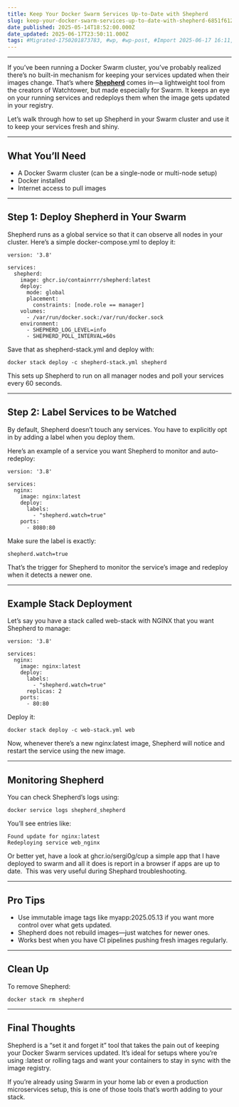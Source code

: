```yaml
---
title: Keep Your Docker Swarm Services Up-to-Date with Shepherd
slug: keep-your-docker-swarm-services-up-to-date-with-shepherd-6851f6120e033e001c52b634
date_published: 2025-05-14T18:52:00.000Z
date_updated: 2025-06-17T23:50:11.000Z
tags: #Migrated-1750201873783, #wp, #wp-post, #Import 2025-06-17 16:11, Docker Swarm
---
```


---

If you’ve been running a Docker Swarm cluster, you’ve probably realized there’s no built-in mechanism for keeping your services updated when their images change. That’s where [**Shepherd**](https://containrrr.dev/shepherd) comes in—a lightweight tool from the creators of Watchtower, but made especially for Swarm. It keeps an eye on your running services and redeploys them when the image gets updated in your registry.

Let’s walk through how to set up Shepherd in your Swarm cluster and use it to keep your services fresh and shiny.

---

## **What You’ll Need**

- A Docker Swarm cluster (can be a single-node or multi-node setup)
- Docker installed
- Internet access to pull images

---

## **Step 1: Deploy Shepherd in Your Swarm**

Shepherd runs as a global service so that it can observe all nodes in your cluster. Here’s a simple docker-compose.yml to deploy it:

    version: '3.8'
    
    services:
      shepherd:
        image: ghcr.io/containrrr/shepherd:latest
        deploy:
          mode: global
          placement:
            constraints: [node.role == manager]
        volumes:
          - /var/run/docker.sock:/var/run/docker.sock
        environment:
          - SHEPHERD_LOG_LEVEL=info
          - SHEPHERD_POLL_INTERVAL=60s

Save that as shepherd-stack.yml and deploy with:

    docker stack deploy -c shepherd-stack.yml shepherd

This sets up Shepherd to run on all manager nodes and poll your services every 60 seconds.

---

## **Step 2: Label Services to be Watched**

By default, Shepherd doesn’t touch any services. You have to explicitly opt in by adding a label when you deploy them.

Here’s an example of a service you want Shepherd to monitor and auto-redeploy:

    version: '3.8'
    
    services:
      nginx:
        image: nginx:latest
        deploy:
          labels:
            - "shepherd.watch=true"
        ports:
          - 8080:80

Make sure the label is exactly:

    shepherd.watch=true

That’s the trigger for Shepherd to monitor the service’s image and redeploy when it detects a newer one.

---

## **Example Stack Deployment**

Let’s say you have a stack called web-stack with NGINX that you want Shepherd to manage:

    version: '3.8'
    
    services:
      nginx:
        image: nginx:latest
        deploy:
          labels:
            - "shepherd.watch=true"
          replicas: 2
        ports:
          - 80:80

Deploy it:

    docker stack deploy -c web-stack.yml web

Now, whenever there’s a new nginx:latest image, Shepherd will notice and restart the service using the new image.

---

## **Monitoring Shepherd**

You can check Shepherd’s logs using:

    docker service logs shepherd_shepherd

You’ll see entries like:

    Found update for nginx:latest
    Redeploying service web_nginx

Or better yet, have a look at ghcr.io/sergi0g/cup a simple app that I have deployed to swarm and all it does is report in a browser if apps are up to date.  This was very useful during Shephard troubleshooting.

---

## **Pro Tips**

- Use immutable image tags like myapp:2025.05.13 if you want more control over what gets updated.
- Shepherd does not rebuild images—just watches for newer ones.
- Works best when you have CI pipelines pushing fresh images regularly.

---

## **Clean Up**

To remove Shepherd:

    docker stack rm shepherd

---

## **Final Thoughts**

Shepherd is a “set it and forget it” tool that takes the pain out of keeping your Docker Swarm services updated. It’s ideal for setups where you’re using :latest or rolling tags and want your containers to stay in sync with the image registry.

If you’re already using Swarm in your home lab or even a production microservices setup, this is one of those tools that’s worth adding to your stack.
